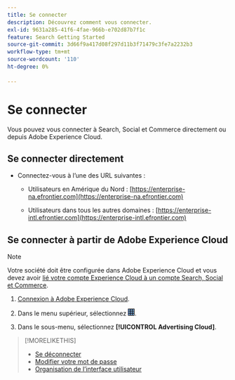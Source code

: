 ```yaml
---
title: Se connecter
description: Découvrez comment vous connecter.
exl-id: 9631a285-41f6-4fae-966b-e702d87b7f1c
feature: Search Getting Started
source-git-commit: 3d66f9a417d08f297d11b3f71479c3fe7a2232b3
workflow-type: tm+mt
source-wordcount: '110'
ht-degree: 0%

---
```


# Se connecter

Vous pouvez vous connecter à Search, Social et Commerce directement ou depuis Adobe Experience Cloud.

## Se connecter directement

* Connectez-vous à l’une des URL suivantes :

   * Utilisateurs en Amérique du Nord : [https://enterprise-na.efrontier.com](https://enterprise-na.efrontier.com)

   * Utilisateurs dans tous les autres domaines : [https://enterprise-intl.efrontier.com](https://enterprise-intl.efrontier.com)

## Se connecter à partir de Adobe Experience Cloud

>[!NOTE]
>
>Votre société doit être configurée dans Adobe Experience Cloud et vous devez avoir [lié votre compte Experience Cloud à un compte Search, Social et Commerce](https://experiencecloud.adobe.com/resources/help/fr_FR/mcloud/organizations.html).

1. [Connexion à Adobe Experience Cloud](https://experienceleague.adobe.com/docs/core-services/interface/experience-cloud.html?lang=fr#signin).

1. Dans le menu supérieur, sélectionnez ![sélecteur de solutions](/help/search-social-commerce/assets/menu-icon.png "sélecteur de solutions").

1. Dans le sous-menu, sélectionnez **[!UICONTROL Advertising Cloud]**.

>[!MORELIKETHIS]
>
>* [Se déconnecter](log-out.md)
>* [Modifier votre mot de passe](/help/search-social-commerce/tools/password-change.md)
>* [Organisation de l’interface utilisateur](user-interface.md)
